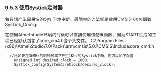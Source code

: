 
### 9.5.3 使用Systick定时器
若只想产生周期性的Sys Tick中断，最简单的方法就是使用CMSIS-Core函数SysTick_Config:

在使用Atmel studio环境的时候可以直接使用该配置函数，因为START生成的工程已经默认包含了core_cm4.h这个头文件。
C:\Program Files (x86)\Atmel\Studio\7.0\Packs\arm\cmsis\5.0.1\CMSIS\Include\core_cm4.h

```
  //比如要在30MHz的时钟频率下产生1Khz的Systick中断，则可以如下配置
	unsigned int desired_clock = 1000;                
	SysTick_Config(SystemCoreClock/desired_clock);
```
